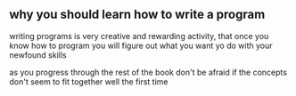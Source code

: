 ## why you should learn how to write a program

writing programs is very creative and rewarding activity, that once you know how to program you will figure out what you want yo
do with your newfound skills

as you progress through the rest of the book don't be afraid if the concepts don't seem to fit together well the first time

